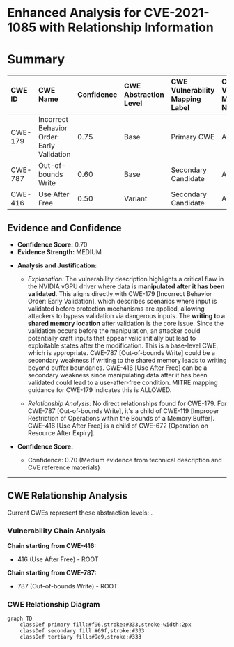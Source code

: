 # Enhanced Analysis for CVE-2021-1085 with Relationship Information

# Summary
| CWE ID    | CWE Name                                                                     | Confidence | CWE Abstraction Level | CWE Vulnerability Mapping Label | CWE-Vulnerability Mapping Notes |
| :--------- | :--------------------------------------------------------------------------- | :--------- | :-------------------- | :------------------------------ | :------------------------------ |
| CWE-179     | Incorrect Behavior Order: Early Validation                                 | 0.75       | Base                  | Primary CWE                     | Allowed                       |
| CWE-787     | Out-of-bounds Write                                                          | 0.60       | Base                  | Secondary Candidate             | Allowed                       |
| CWE-416     | Use After Free                                                               | 0.50       | Variant               | Secondary Candidate             | Allowed                       |

## Evidence and Confidence

*   **Confidence Score:** 0.70
*   **Evidence Strength:** MEDIUM

- **Analysis and Justification:**  
  - *Explanation:* The vulnerability description highlights a critical flaw in the NVIDIA vGPU driver where data is **manipulated after it has been validated**. This aligns directly with CWE-179 [Incorrect Behavior Order: Early Validation], which describes scenarios where input is validated before protection mechanisms are applied, allowing attackers to bypass validation via dangerous inputs. The **writing to a shared memory location** after validation is the core issue. Since the validation occurs before the manipulation, an attacker could potentially craft inputs that appear valid initially but lead to exploitable states after the modification. This is a base-level CWE, which is appropriate. CWE-787 [Out-of-bounds Write] could be a secondary weakness if writing to the shared memory leads to writing beyond buffer boundaries. CWE-416 [Use After Free] can be a secondary weakness since manipulating data after it has been validated could lead to a use-after-free condition. MITRE mapping guidance for CWE-179 indicates this is ALLOWED.
  
  - *Relationship Analysis:* No direct relationships found for CWE-179. For CWE-787 [Out-of-bounds Write], it's a child of CWE-119 [Improper Restriction of Operations within the Bounds of a Memory Buffer]. CWE-416 [Use After Free] is a child of CWE-672 [Operation on Resource After Expiry].

- **Confidence Score:**  
  - Confidence: 0.70 (Medium evidence from technical description and CVE reference materials)

---


## CWE Relationship Analysis

Current CWEs represent these abstraction levels: .


### Vulnerability Chain Analysis

**Chain starting from CWE-416:**
- 416 (Use After Free) - ROOT


**Chain starting from CWE-787:**
- 787 (Out-of-bounds Write) - ROOT



### CWE Relationship Diagram

```mermaid
graph TD
    classDef primary fill:#f96,stroke:#333,stroke-width:2px
    classDef secondary fill:#69f,stroke:#333
    classDef tertiary fill:#9e9,stroke:#333
```
